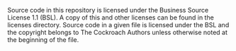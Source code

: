 Source code in this repository is licensed under the Business Source License 1.1 (BSL). A copy of this and other licenses can be found in the licenses directory. Source code in a given file is licensed under the BSL and the copyright belongs to The Cockroach Authors unless otherwise noted at the
beginning of the file.
